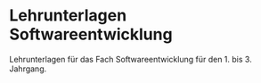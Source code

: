 # Lehrunterlagen Softwareentwicklung

Lehrunterlagen für das Fach Softwareentwicklung für den 1. bis 3. Jahrgang.
